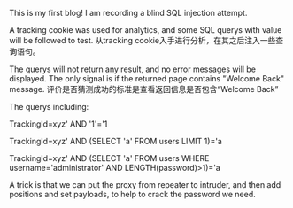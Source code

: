 This is my first blog! I am recording a blind SQL injection attempt. 

A tracking cookie was used for analytics, and some SQL querys with value will be followed to test.
从tracking cookie入手进行分析，在其之后注入一些查询语句。

The querys will not return any result, and no error messages will be displayed. The only signal is if the returned page contains "Welcome Back" message.
评价是否猜测成功的标准是查看返回信息是否包含“Welcome Back”

The querys including:

TrackingId=xyz' AND '1'='1

TrackingId=xyz' AND (SELECT 'a' FROM users LIMIT 1)='a

TrackingId=xyz' AND (SELECT 'a' FROM users WHERE username='administrator' AND LENGTH(password)>1)='a

A trick is that we can put the proxy from repeater to intruder, and then add positions and set payloads,
to help to crack the password we need.

